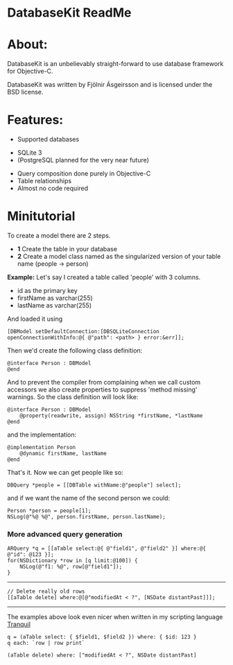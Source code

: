  DatabaseKit ReadMe
=====================

About:
======
DatabaseKit is an unbelievably straight-forward to use database framework for Objective-C.

DatabaseKit was written by Fjölnir Ásgeirsson and is licensed under the BSD license.

Features:
=========
 * Supported databases
  - SQLite 3
  - (PostgreSQL planned for the very near future)
 * Query composition done purely in Objective-C
 * Table relationships
 * Almost no code required

Minitutorial
=============
To create a model there are 2 steps.

 * **1** Create the table in your database
 * **2** Create a model class named as the singularized version of your table name (people -> person)

**Example:**
Let's say I created a table called 'people' with 3 columns.

 * id as the primary key
 * firstName as varchar(255)
 * lastName  as varchar(255)

And loaded it using

	[DBModel setDefaultConnection:[DBSQLiteConnection openConnectionWithInfo:@{ @"path": <path> } error:&err]];

Then we'd create the following class definition:

	@interface Person : DBModel
	@end

And to prevent the compiler from complaining when we call custom accessors we also create properties
to suppress 'method missing' warnings. So the class definition will look like:

	@interface Person : DBModel
		@property(readwrite, assign) NSString *firstName, *lastName
	@end
	
and the implementation:

	@implementation Person
		@dynamic firstName, lastName
	@end

That's it. Now we can get people like so:

	DBQuery *people = [[DBTable withName:@"people"] select];

and if we want the name of the second person we could:

	Person *person = people[1];
	NSLog(@"%@ %@", person.firstName, person.lastName);

### More advanced query generation

    ARQuery *q = [[aTable select:@{ @"field1", @"field2" }] where:@{ @"id": @123 }];
    for(NSDictionary *row in [q limit:@100]) {
        NSLog(@"f1: %@", row[@"field1"]);
    }

---
    // Delete really old rows
    [[aTable delete] where:@[@"modifiedAt < ?", [NSDate distantPast]]];
---
The examples above look even nicer when written in my scripting language [Tranquil](http://github.com/fjolnir/Tranquil)

    q = (aTable select: { $field1, $field2 }) where: { $id: 123 }
    q each: `row | row print`
    
    (aTable delete) where: ["modifiedAt < ?", NSDate distantPast]
